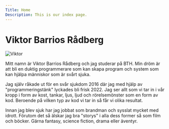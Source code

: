 ```yaml
---
Title: Home
Description: This is our index page.
---
```


Viktor Barrios Rådberg
==========================

![Viktor](image/profilbild.png)

Mitt namn är Viktor Barrios Rådberg och jag studerar på BTH. Min dröm är att bli en duktig programmerare som kan skapa program och system som kan hjälpa människor som är svårt sjuka.

Jag själv råkade ut för en svår sjukdom 2016 där jag med hjälp av "programmeringstänk" lyckades bli frisk 2022. Jag ser allt som vi tar in i vår kropp i form av kost, tankar, ljus, ljud och rörelsemönster som en form av kod. Beroende på vilken typ av kod vi tar in så får vi olika resultat. 

Innan jag blev sjuk har jag jobbat som brandman och sysslat mycket med idrott. Förutom det så älskar jag bra "storys" i alla dess former så som film och böcker. Gärna fantasy, science fiction, drama eller äventyr. 

